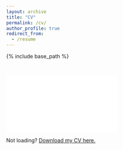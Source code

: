 ```yaml
---
layout: archive
title: "CV"
permalink: /cv/
author_profile: true
redirect_from:
  - /resume
---
```


{% include base_path %}
<p>&nbsp;</p>
<embed src="../files/CV_2023.pdf" type='application/pdf'>


Not loading? [Download my CV here.](../files/CV_2022.pdf)
